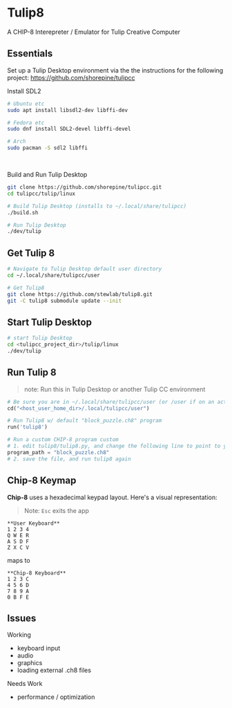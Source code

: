# Tulip8

A CHIP-8 Interepreter / Emulator for Tulip Creative Computer

## Essentials

Set up a Tulip Desktop environment via the the instructions for the following project:
https://github.com/shorepine/tulipcc

Install SDL2

```sh
# Ubuntu etc
sudo apt install libsdl2-dev libffi-dev

# Fedora etc
sudo dnf install SDL2-devel libffi-devel

# Arch
sudo pacman -S sdl2 libffi
```

<br />

Build and Run Tulip Desktop

```sh
git clone https://github.com/shorepine/tulipcc.git
cd tulipcc/tulip/linux

# Build Tulip Desktop (installs to ~/.local/share/tulipcc)
./build.sh

# Run Tulip Desktop
./dev/tulip
```

## Get Tulip 8

```bash
# Navigate to Tulip Desktop default user directory
cd ~/.local/share/tulipcc/user

# Get Tulip8
git clone https://github.com/stewlab/tulip8.git
git -C tulip8 submodule update --init
```

## Start Tulip Desktop

```sh
# start Tulip Desktop
cd <tulipcc_project_dir>/tulip/linux
./dev/tulip
```

## Run Tulip 8

> note: Run this in Tulip Desktop or another Tulip CC environment

```python
# Be sure you are in ~/.local/share/tulipcc/user (or /user if on an actual device)
cd("<host_user_home_dir>/.local/tulipcc/user")

# Run Tulip8 w/ default "block_puzzle.ch8" program
run('tulip8')

# Run a custom CHIP-8 program custom
# 1. edit tulip8/tulip8.py, and change the following line to point to your custom .ch8 file
program_path = "block_puzzle.ch8"
# 2. save the file, and run tulip8 again
```

## Chip-8 Keymap

**Chip-8** uses a hexadecimal keypad layout. Here's a visual representation:

> Note: `Esc` exits the app

```
**User Keyboard**
1 2 3 4
Q W E R
A S D F
Z X C V
```

maps to

```
**Chip-8 Keyboard**
1 2 3 C
4 5 6 D
7 8 9 A
0 B F E
```

## Issues

Working

- keyboard input
- audio
- graphics
- loading external .ch8 files

Needs Work

- performance / optimization
